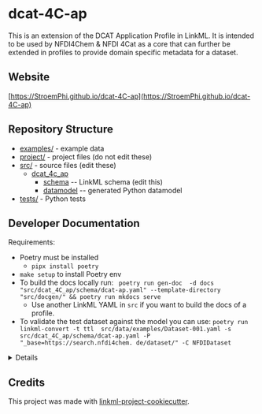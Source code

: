 # dcat-4C-ap

This is an extension of the DCAT Application Profile in LinkML. It is intended to be used by NFDI4Chem & NFDI 4Cat as a core that can further be extended in profiles to provide domain specific metadata for a dataset.

## Website

[https://StroemPhi.github.io/dcat-4C-ap](https://StroemPhi.github.io/dcat-4C-ap)

## Repository Structure

* [examples/](examples/) - example data
* [project/](project/) - project files (do not edit these)
* [src/](src/) - source files (edit these)
  * [dcat_4c_ap](src/dcat_4c_ap)
    * [schema](src/dcat_4c_ap/schema) -- LinkML schema
      (edit this)
    * [datamodel](src/dcat_4c_ap/datamodel) -- generated
      Python datamodel
* [tests/](tests/) - Python tests

## Developer Documentation

Requirements:
*  Poetry must be installed
   * `pipx install poetry`
*  `make setup` to install Poetry env
* To build the docs locally run: 
  ` poetry run gen-doc  -d docs "src/dcat_4C_ap/schema/dcat-ap.yaml" --template-directory "src/docgen/" && poetry run mkdocs serve`
  * Use another LinkML YAML in `src` if you want to build the docs of a profile.
* To validate the test dataset against the model you can use: `poetry run linkml-convert -t ttl 
src/data/examples/Dataset-001.yaml -s src/dcat_4C_ap/schema/dcat-ap.yaml -P "_base=https://search.nfdi4chem.
de/dataset/" -C NFDIDataset`

<details>
Use the `make` command to generate project artefacts:

* `make all`: make everything
* `make deploy`: deploys site
</details>

## Credits

This project was made with
[linkml-project-cookiecutter](https://github.com/linkml/linkml-project-cookiecutter).
